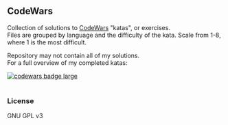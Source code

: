 ## CodeWars
Collection of solutions to [CodeWars](https://codewars.com/) "katas", or exercises.  
Files are grouped by language and the difficulty of the kata. Scale from 1-8, where 1 is the most difficult.

Repository may not contain all of my solutions.  
For a full overview of my completed katas:

<div>
  <a target="_blank" href="https://www.codewars.com/r/C6HkBg"><img src="https://www.codewars.com/users/zorphe/badges/large" alt="codewars badge large" /></a>
</div>
<br/>

### License  
GNU GPL v3
